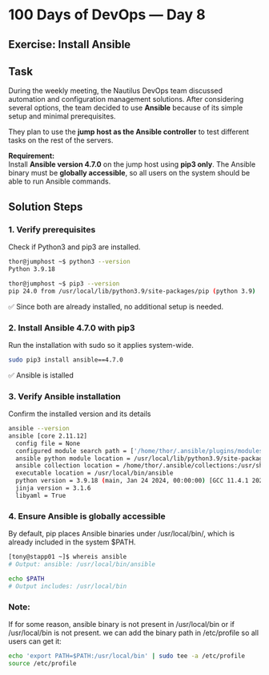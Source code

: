 # 100 Days of DevOps — Day 8
## Exercise: Install Ansible

## Task
During the weekly meeting, the Nautilus DevOps team discussed automation and configuration management solutions. After considering several options, the team decided to use **Ansible** because of its simple setup and minimal prerequisites.  

They plan to use the **jump host as the Ansible controller** to test different tasks on the rest of the servers.  

**Requirement:**  
Install **Ansible version 4.7.0** on the jump host using **pip3 only**. The Ansible binary must be **globally accessible**, so all users on the system should be able to run Ansible commands.

## Solution Steps

### 1. Verify prerequisites
Check if Python3 and pip3 are installed.
```bash
thor@jumphost ~$ python3 --version
Python 3.9.18

thor@jumphost ~$ pip3 --version
pip 24.0 from /usr/local/lib/python3.9/site-packages/pip (python 3.9)
```

✅ Since both are already installed, no additional setup is needed.

### 2. Install Ansible 4.7.0 with pip3

Run the installation with sudo so it applies system-wide.

```bash
sudo pip3 install ansible==4.7.0
```

✅ Ansible is istalled

### 3. Verify Ansible installation
Confirm the installed version and its details
```bash
ansible --version
ansible [core 2.11.12]
  config file = None
  configured module search path = ['/home/thor/.ansible/plugins/modules', '/usr/share/ansible/plugins/modules']
  ansible python module location = /usr/local/lib/python3.9/site-packages/ansible
  ansible collection location = /home/thor/.ansible/collections:/usr/share/ansible/collections
  executable location = /usr/local/bin/ansible
  python version = 3.9.18 (main, Jan 24 2024, 00:00:00) [GCC 11.4.1 20231218 (Red Hat 11.4.1-3)]
  jinja version = 3.1.6
  libyaml = True
```

### 4. Ensure Ansible is globally accessible
By default, pip places Ansible binaries under /usr/local/bin/, which is already included in the system $PATH.
```bash
[tony@stapp01 ~]$ whereis ansible
# Output: ansible: /usr/local/bin/ansible

echo $PATH
# Output includes: /usr/local/bin
```

### Note:
If for some reason, ansible binary is not present in /usr/local/bin or if /usr/local/bin is not present. we can add the binary path in /etc/profile so all users can get it:
```bash
echo 'export PATH=$PATH:/usr/local/bin' | sudo tee -a /etc/profile
source /etc/profile
```
